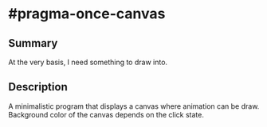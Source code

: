# \#pragma-once-canvas

## Summary

At the very basis, I need something to draw into.

## Description

A minimalistic program that displays a canvas where animation can be draw.
Background color of the canvas depends on the click state.
